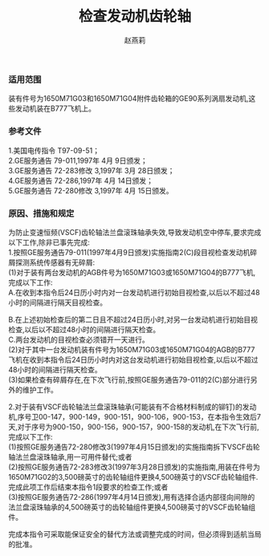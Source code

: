 ﻿---
amendno: 39-1933  
cadno: CAD1997-B777-02  
title: 检查发动机齿轮轴  
publishdate: 1997-05-23  
effdate: 1997-05-25  
acmodels: ["B777"]  
tags: []  
engs: ["GE90"]  
pns: ["1650M71G03","1650M71G04"]  
mfrs: ["BOEING","GE"]  
admins: 中南管理局  
author: 赵燕莉  
---
  
### 适用范围  
装有件号为1650M71G03和1650M71G04附件齿轮箱的GE90系列涡扇发动机,这些发动机装在B777飞机上。  
  
<!--more-->  
### 参考文件  
  1.美国电传指令 T97-09-51；  
  2.GE服务通告 79-011,1997年 4月 9日颁发；  
  3.GE服务通告 72-283修改 3,1997年 3月 28日颁发；  
  4.GE服务通告 72-286,1997年 4月 14日颁发；  
  5.GE服务通告 72-280修改 3,1997年 4月 15日颁发。  
  
### 原因、措施和规定  

  为防止变速恒频(VSCF)齿轮轴法兰盘滚珠轴承失效,导致发动机空中停车,要求完成以下工作,除非已事先完成:  
  1.按照GE服务通告79-011(1997年4月9日颁发)实施指南2(C)段目视检查发动机碎屑探测系统传感器有无碎屑:  
  (1)对于装有两台发动机的AGB件号为1650M71G03或1650M71G04的B777飞机,完成以下工作:  
  A.在收到本指令后24日历小时内对一台发动机进行初始目视检查,以后以不超过48小时的间隔进行隔天目视检查。  
  
  B.在上述初始检查后的第二日且不超过24日历小时,对另一台发动机进行初始目视检查,以后以不超过48小时的间隔进行隔天检查。  
  C.两台发动机的目视检查必须错开一天进行。  
  (2)对于其中一台发动机装有件号为1650M71G03或1650M71G04的AGB的B777飞机在收到本指令后24日历小时内对这台发动机进行初始目视检查,以后以不超过48小时的间隔进行隔天检查。  
  (3)如果检查有碎屑存在,在下次飞行前,按照GE服务通告79-011的2(C)部分进行另外的维护工作。  
  
  2.对于装有VSCF齿轮轴法兰盘滚珠轴承(可能装有不合格材料制成的铆钉)的发动机,序号卫00-147，900-149，900-151，900-106，900-153，在本指令生效后7天,对于序号为900-150，900-156，900-157，900-158的发动机,在下次飞行前,完成以下工作:  
  (1)按照GE服务通告72-280修改3(1997年4月15日颁发)的实施指南拆下VSCF齿轮轴法兰盘滚珠轴承,用一可用件替代;或者  
  (2)按照GE服务通告72-283修改3(1997年3月28日颁发)的实施指南,用装在件号为1650M71G02的3,500磅英寸的齿轮轴组件更换4,500磅英寸的VSCF齿轮轴组件.完成此项工作后结束本指令1段要求的检查工作;或者  
  (3)按照GE服务通告72-286(1997年4月14日颁发),用有选择合适内部径向间隙的法兰盘滚珠轴承的4,500磅英寸的齿轮轴组件更换4,500磅英寸的VSCF齿轮轴组件。  
  
完成本指令可采取能保证安全的替代方法或调整完成的时间，但必须得到适航当局的批准。  
